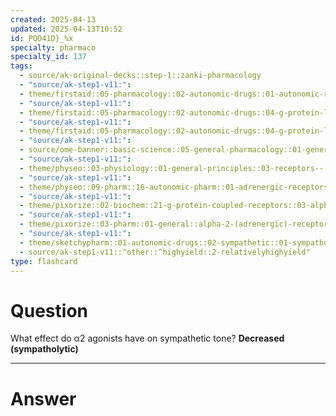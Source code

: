 ```yaml
---
created: 2025-04-13
updated: 2025-04-13T10:52
id: PQO41D}_%x
specialty: pharmaco
specialty_id: 137
tags:
  - source/ak-original-decks::step-1::zanki-pharmacology
  - "source/ak-step1-v11:": 
  - theme/firstaid::05-pharmacology::02-autonomic-drugs::01-autonomic-receptors::adrenergic-receptors::a2
  - "source/ak-step1-v11:": 
  - theme/firstaid::05-pharmacology::02-autonomic-drugs::04-g-protein-linked-second-messengers
  - "source/ak-step1-v11:": 
  - theme/firstaid::05-pharmacology::02-autonomic-drugs::04-g-protein-linked-second-messengers::adrenergic::a2
  - "source/ak-step1-v11:": 
  - source/ome-banner::basic-science::05-general-pharmacology::01-general-principles
  - "source/ak-step1-v11:": 
  - theme/physeo::03-physiology::01-general-principles::03-receptors---part-1
  - "source/ak-step1-v11:": 
  - theme/physeo::09-pharm::16-autonomic-pharm::01-adrenergic-receptors
  - "source/ak-step1-v11:": 
  - theme/pixorize::02-biochem::21-g-protein-coupled-receptors::03-alpha-2-adrenergic-receptors
  - "source/ak-step1-v11:": 
  - theme/pixorize::03-pharm::01-general::alpha-2-(adrenergic)-receptors
  - "source/ak-step1-v11:": 
  - theme/sketchypharm::01-autonomic-drugs::02-sympathetic::01-sympathomimetics
  - source/ak-step1-v11::^other::^highyield::2-relativelyhighyield"
type: flashcard
---
```


# Question
What effect do α2 agonists have on sympathetic tone?    **Decreased (sympatholytic)**

---

# Answer

